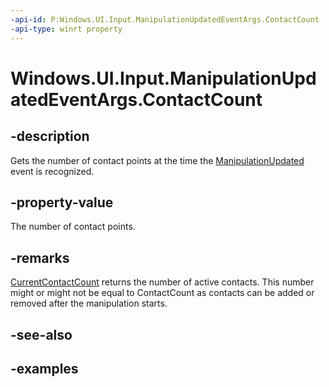 ```yaml
---
-api-id: P:Windows.UI.Input.ManipulationUpdatedEventArgs.ContactCount
-api-type: winrt property
---
```


<!-- Property syntax.
public uint ContactCount { get; }
-->

# Windows.UI.Input.ManipulationUpdatedEventArgs.ContactCount

## -description

Gets the number of contact points at the time the [ManipulationUpdated](gesturerecognizer_manipulationupdated.md) event is recognized.

## -property-value

The number of contact points.

## -remarks

[CurrentContactCount](manipulationupdatedeventargs_currentcontactcount.md) returns the number of active contacts. This number might or might not be equal to ContactCount as contacts can be added or removed after the manipulation starts.

## -see-also

## -examples
